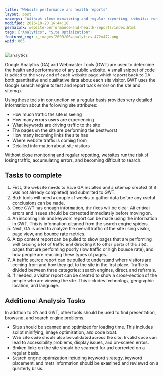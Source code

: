 ```yaml
---
title: "Website performance and health reports"
layout: post
excerpt: "Without close monitoring and regular reporting, websites run the risk of losing traffic, accumulating errors, and becoming difficult to search."
modified: 2016-10-20 16:44:18
permalink: website-performance-and-health-reports/index.html
tags: ["Analytics", "Site Optimization"]
featured_img: /_images/2009/06/analytics-472x472.png
wpid: 865
---
```



![analytics](/_images/2009/06/analytics.jpg "analytics")

Google Analytics (GA) and Webmaster Tools (GWT) are used to determine the health and performance of any public website. A small snippet of code is added to the very end of each website page which reports back to GA both quantitative and qualitative data about each site visitor. GWT uses the Google search engine to test and report back errors on the site and sitemap.

Using these tools in conjunction on a regular basis provides very detailed information about the following site attributes:

- How much traffic the site is seeing
- How many errors users are experiencing
- What keywords are driving traffic to the site
- The pages on the site are performing the best/worst
- How many incoming links the site has
- Where website traffic is coming from
- Detailed information about site visitors

Without close monitoring and regular reporting, websites run the risk of losing traffic, accumulating errors, and becoming difficult to search.

Tasks to complete
-----------------

1. First, the website needs to have GA installed and a sitemap created (if it was not already completed) and submitted to GWT.
2. Both tools will need a couple of weeks to gather data before any useful conclusions can be made.
3. Once GWT has enough information, the fixes will be clear. All critical errors and issues should be corrected immediately before moving on.
4. An incoming link and keyword report can be made using the information in GWT. This is information gleaned from the search engine spiders.
5. Next, GA is used to analyze the overall traffic of the site using visitor, page view, and bounce rate metrics.
6. A top content report can be pulled to show pages that are performing well (seeing a lot of traffic and directing it to other parts of the site), pages that are performing poorly (low traffic or high bounce rate), and how people are reaching these types of pages.
7. A traffic source report can be pulled to understand where visitors are coming from and how they got to the site in the first place. Traffic is divided between three categories: search engines, direct, and referrals.
8. If needed, a visitor report can be created to show a cross-section of the people who are viewing the site. This includes technology, geographic location, and language.

Additional Analysis Tasks
-------------------------

In addition to GA and GWT, other tools should be used to find presentation, browsing, and search engine problems.

- Sites should be scanned and optimized for loading time. This includes script minifying, image optimization, and code bloat.
- Web site code should also be validated across the site. Invalid code can lead to accessibility problems, display issues, and on-screen errors.
- Broken links on the site should be scanned for and corrected on a regular basis.
- Search engine optimization including keyword strategy, keyword placement, and meta information should be examined and reviewed on a quarterly basis.
